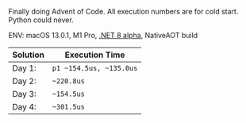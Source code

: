 Finally doing Advent of Code. All execution numbers are for cold start. Python could never.

ENV: macOS 13.0.1, M1 Pro, [.NET 8 alpha](https://github.com/dotnet/installer#table), NativeAOT build

| Solution | Execution Time         |
|----------|------------------------|
| Day 1:   | `p1 ~154.5us, ~135.0us`|
| Day 2:   | `~220.8us`             |
| Day 3:   | `~154.5us`             |
| Day 4:   | `~301.5us`             |